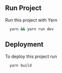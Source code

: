 ## Run Project 

Run this project with Yarn

```bash 
  yarn && yarn run dev
```
    
## Deployment

To deploy this project run

```bash
  yarn build
```

  




  
